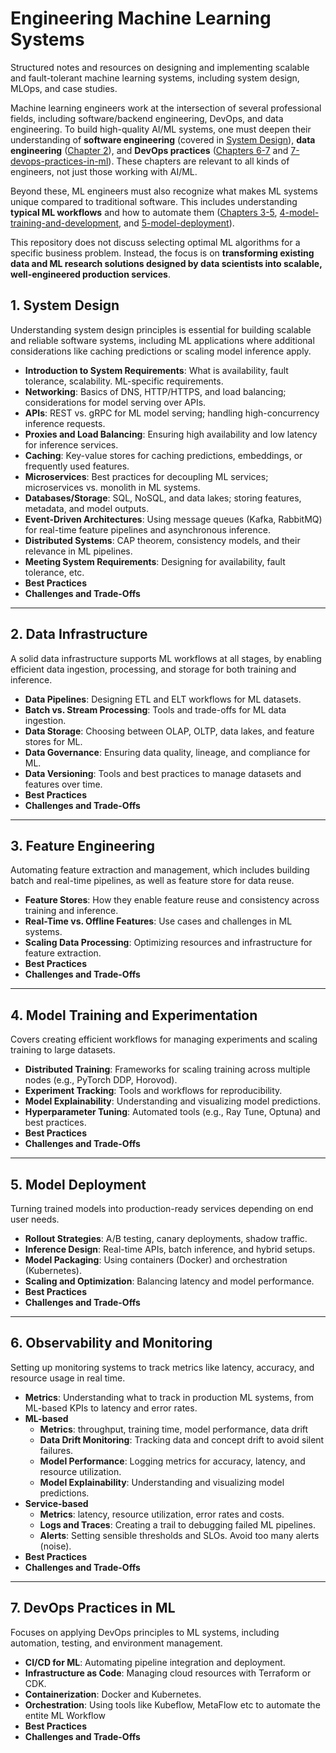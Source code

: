 # Engineering Machine Learning Systems
Structured notes and resources on designing and implementing scalable and fault-tolerant machine learning systems, including system design, MLOps, and case studies.

Machine learning engineers work at the intersection of several professional fields, including software/backend engineering, DevOps, and data engineering. To build high-quality AI/ML systems, one must deepen their understanding of **software engineering** (covered in [System Design](#1-system-design-generic--applications-in-ml-systems)), **data engineering** ([Chapter 2](#2-data-infrastructure)), and **DevOps practices** ([Chapters 6-7](#6-observability-and-monitoring) and [7-devops-practices-in-ml](#7-devops-practices-in-ml)). These chapters are relevant to all kinds of engineers, not just those working with AI/ML.

Beyond these, ML engineers must also recognize what makes ML systems unique compared to traditional software. This includes understanding **typical ML workflows** and how to automate them ([Chapters 3-5](#3-feature-engineering), [4-model-training-and-development](#4-model-training-and-development), and [5-model-deployment](#5-model-deployment)). 

This repository does not discuss selecting optimal ML algorithms for a specific business problem. Instead, the focus is on **transforming existing data and ML research solutions designed by data scientists into scalable, well-engineered production services**.


## 1. System Design
Understanding system design principles is essential for building scalable and reliable software systems, including ML applications where additional considerations like caching predictions or scaling model inference apply.
- **Introduction to System Requirements**: What is availability, fault tolerance, scalability. ML-specific requirements.
- **Networking**: Basics of DNS, HTTP/HTTPS, and load balancing; considerations for model serving over APIs.
- **APIs**: REST vs. gRPC for ML model serving; handling high-concurrency inference requests.
- **Proxies and Load Balancing**: Ensuring high availability and low latency for inference services.
- **Caching**: Key-value stores for caching predictions, embeddings, or frequently used features.
- **Microservices**: Best practices for decoupling ML services; microservices vs. monolith in ML systems.
- **Databases/Storage**: SQL, NoSQL, and data lakes; storing features, metadata, and model outputs.
- **Event-Driven Architectures**: Using message queues (Kafka, RabbitMQ) for real-time feature pipelines and asynchronous inference.
- **Distributed Systems**: CAP theorem, consistency models, and their relevance in ML pipelines.
- **Meeting System Requirements**: Designing for availability, fault tolerance, etc.
- **Best Practices**
- **Challenges and Trade-Offs**

---

## 2. Data Infrastructure
A solid data infrastructure supports ML workflows at all stages, by enabling efficient data ingestion, processing, and storage for both training and inference.
- **Data Pipelines**: Designing ETL and ELT workflows for ML datasets.
- **Batch vs. Stream Processing**: Tools and trade-offs for ML data ingestion.
- **Data Storage**: Choosing between OLAP, OLTP, data lakes, and feature stores for ML.
- **Data Governance**: Ensuring data quality, lineage, and compliance for ML.
- **Data Versioning**: Tools and best practices to manage datasets and features over time.
- **Best Practices**
- **Challenges and Trade-Offs**

---

## 3. Feature Engineering
Automating feature extraction and management, which includes building batch and real-time pipelines, as well as feature store for data reuse.
- **Feature Stores**: How they enable feature reuse and consistency across training and inference.
- **Real-Time vs. Offline Features**: Use cases and challenges in ML systems.
- **Scaling Data Processing**: Optimizing resources and infrastructure for feature extraction.
- **Best Practices**
- **Challenges and Trade-Offs**

---

## 4. Model Training and Experimentation
Covers creating efficient workflows for managing experiments and scaling training to large datasets.
- **Distributed Training**: Frameworks for scaling training across multiple nodes (e.g., PyTorch DDP, Horovod).
- **Experiment Tracking**: Tools and workflows for reproducibility.
- **Model Explainability**: Understanding and visualizing model predictions.
- **Hyperparameter Tuning**: Automated tools (e.g., Ray Tune, Optuna) and best practices.
- **Best Practices**
- **Challenges and Trade-Offs**

---

## 5. Model Deployment
Turning trained models into production-ready services depending on end user needs.
- **Rollout Strategies**: A/B testing, canary deployments, shadow traffic.
- **Inference Design**: Real-time APIs, batch inference, and hybrid setups.
- **Model Packaging**: Using containers (Docker) and orchestration (Kubernetes).
- **Scaling and Optimization**: Balancing latency and model performance.
- **Best Practices**
- **Challenges and Trade-Offs**

---

## 6. Observability and Monitoring
Setting up monitoring systems to track metrics like latency, accuracy, and resource usage in real time.
- **Metrics**: Understanding what to track in production ML systems, from ML-based KPIs to latency and error rates.
- **ML-based**
  - **Metrics**: throughput, training time, model performance, data drift
  - **Data Drift Monitoring**: Tracking data and concept drift to avoid silent failures.
  - **Model Performance**: Logging metrics for accuracy, latency, and resource utilization.
  - **Model Explainability**: Understanding and visualizing model predictions.
- **Service-based**
  - **Metrics**: latency, resource utilization, error rates and costs.
  - **Logs and Traces**: Creating a trail to debugging failed ML pipelines.
  - **Alerts**: Setting sensible thresholds and SLOs. Avoid too many alerts (noise).
- **Best Practices**
- **Challenges and Trade-Offs**

---

## 7. DevOps Practices in ML
Focuses on applying DevOps principles to ML systems, including automation, testing, and environment management.
- **CI/CD for ML**: Automating pipeline integration and deployment.
- **Infrastructure as Code**: Managing cloud resources with Terraform or CDK.
- **Containerization**: Docker and Kubernetes.
- **Orchestration**: Using tools like Kubeflow, MetaFlow etc to automate the entite ML Workflow
- **Best Practices**
- **Challenges and Trade-Offs**
